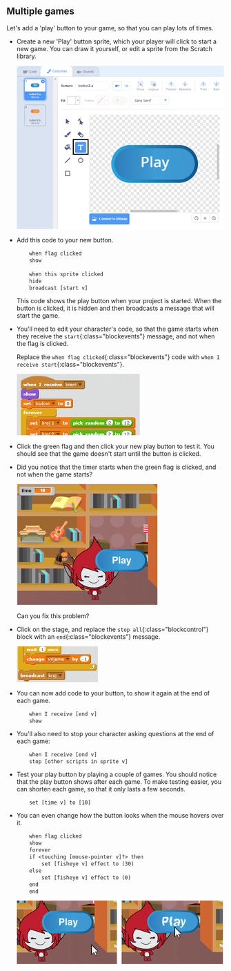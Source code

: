 ## Multiple games

Let's add a 'play' button to your game, so that you can play lots of times.

+ Create a new 'Play' button sprite, which your player will click to start a new game. You can draw it yourself, or edit a sprite from the Scratch library.
    
    ![screenshot](images/brain-play.png)

+ Add this code to your new button.
    
    ```blocks
        when flag clicked
        show
    
        when this sprite clicked
        hide
        broadcast [start v]
    ```
    
    This code shows the play button when your project is started. When the button is clicked, it is hidden and then broadcasts a message that will start the game.

+ You'll need to edit your character's code, so that the game starts when they receive the `start`{:class="blockevents"} message, and not when the flag is clicked.
    
    Replace the `when flag clicked`{:class="blockevents"} code with `when I receive start`{:class="blockevents"}.
    
    ![screenshot](images/brain-start.png)

+ Click the green flag and then click your new play button to test it. You should see that the game doesn't start until the button is clicked.

+ Did you notice that the timer starts when the green flag is clicked, and not when the game starts?
    
    ![screenshot](images/brain-timer-bug.png)
    
    Can you fix this problem?

+ Click on the stage, and replace the `stop all`{:class="blockcontrol"} block with an `end`{:class="blockevents"} message.
    
    ![screenshot](images/brain-end.png)

+ You can now add code to your button, to show it again at the end of each game.
    
    ```blocks
        when I receive [end v]
        show
    ```

+ You'll also need to stop your character asking questions at the end of each game:
    
    ```blocks
        when I receive [end v]
        stop [other scripts in sprite v]
    ```

+ Test your play button by playing a couple of games. You should notice that the play button shows after each game. To make testing easier, you can shorten each game, so that it only lasts a few seconds.
    
    ```blocks
        set [time v] to [10]
    ```

+ You can even change how the button looks when the mouse hovers over it.
    
    ```blocks
        when flag clicked
        show
        forever
        if <touching [mouse-pointer v]?> then
            set [fisheye v] effect to (30)
        else
            set [fisheye v] effect to (0)
        end
        end
    ```
    
    ![screenshot](images/brain-fisheye.png)
